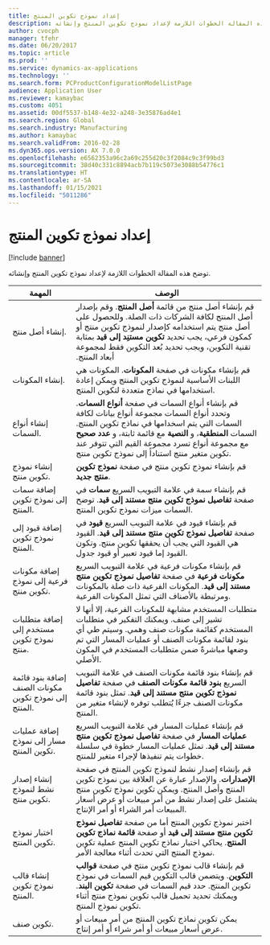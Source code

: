 ```yaml
---
title: إعداد نموذج تكوين المنتج
description: توضح هذه المقالة الخطوات اللازمة لإعداد نموذج تكوين المنتج وإنشائه.
author: cvocph
manager: tfehr
ms.date: 06/20/2017
ms.topic: article
ms.prod: ''
ms.service: dynamics-ax-applications
ms.technology: ''
ms.search.form: PCProductConfigurationModelListPage
audience: Application User
ms.reviewer: kamaybac
ms.custom: 4051
ms.assetid: 00df5537-b148-4e32-a248-3e35876ad4e1
ms.search.region: Global
ms.search.industry: Manufacturing
ms.author: kamaybac
ms.search.validFrom: 2016-02-28
ms.dyn365.ops.version: AX 7.0.0
ms.openlocfilehash: e6562353a96c2a69c255d20c3f2084c9c3f99bd3
ms.sourcegitcommit: 38d40c331c8894acb7b119c5073e3088b54776c1
ms.translationtype: HT
ms.contentlocale: ar-SA
ms.lasthandoff: 01/15/2021
ms.locfileid: "5011286"
---
```

# <a name="set-up-a-product-configuration-model"></a>إعداد نموذج تكوين المنتج

[!include [banner](../includes/banner.md)]

توضح هذه المقالة الخطوات اللازمة لإعداد نموذج تكوين المنتج وإنشائه.

| المهمة                                                        | ‏‏الوصف                                                                                                                                                                                                                                                                                                                                                                                        |
|-------------------------------------------------------------|----------------------------------------------------------------------------------------------------------------------------------------------------------------------------------------------------------------------------------------------------------------------------------------------------------------------------------------------------------------------------------------------------|
| إنشاء أصل منتج.                                    | قم بإنشاء أصل منتج من قائمة **أصل المنتج**. ‏‫وقم بإصدار أصل المنتج لكافة الشركات ذات الصلة. وللحصول على أصل منتج يتم استخدامه كإصدار لنموذج تكوين منتج أو كمكون فرعي، يجب تحديد **تكوين مستنِد إلى قيد** بمثابة تقنية التكوين، ويجب تحديد بُعد التكوين فقط لمجموعة أبعاد المنتج. |
| إنشاء المكونات.                                          | قم بإنشاء مكونات في صفحة **المكونات**. المكونات هي اللبنات الأساسية لنموذج تكوين المنتج ويمكن إعادة استخدامها في نماذج متعددة لتكوين المنتج.                                                                                                                                                                                                                      |
| إنشاء أنواع السمات.                                     | قم بإنشاء أنواع السمات في صفحة **أنواع السمات**. وتحدد أنواع السمات مجموعة أنواع بيانات لكافة السمات التي يتم اسخدامها في نماذج تكوين المنتج. السمات **المنطقية**، و **النصية** مع قائمة ثابتة، و **عدد صحيح** مع مجموعة أنواع تسرد مجموعة القيم التي تتوفر عند تكوين متغير منتج استناداً إلى نموذج تكوين منتج.       |
| إنشاء نموذج تكوين منتج.                       | قم بإنشاء نموذج تكوين منتج في صفحة **نموذج تكوين منتج جديد‬**.                                                                                                                                                                                                                                                                                                              |
| إضافة سمات إلى نموذج تكوين المنتج.            | قم بإنشاء سمة في علامة التبويب السريع **سمات** في صفحة **تفاصيل نموذج تكوين منتج مستند إلى قيد**. توضح السمات ميزات نموذج تكوين المنتج.                                                                                                                                                                                                       |
| إضافة قيود إلى نموذج تكوين المنتج.           | قم بإنشاء قيود في علامة التبويب السريع **قيود** في صفحة **تفاصيل نموذج تكوين منتج مستند إلى قيد**. القيود هي القيود التي يجب أن يحققها تكوين منتج. وتكون القيود إما قيود تعبير أو قيود جدول.                                                                                                                                 |
| إضافة مكونات فرعية إلى نموذج تكوين منتج.         | قم بإنشاء مكونات فرعية في علامة التبويب السريع **مكونات فرعية** في صفحة **تفاصيل نموذج تكوين منتج مستند إلى قيد**. المكونات الفرعية ذات صلة بالمكونات ومرتبطة بالأصناف التي تمثل المكونات الفرعية.                                                                                                                                                                       |
| إضافة متطلبات مستخدم إلى نموذج تكوين منتج.     | متطلبات المستخدم مشابهة للمكونات الفرعية، إلا أنها لا تشير إلى صنف. ويمكنك التفكير في متطلبات المستخدم كقائمة مكونات صنف وهمي. وسيتم طي أي بنود لقائمة مكونات الصنف أو عمليات المسار التي تم وضعها مباشرةً ضمن متطلبات المستخدم في المكون الأصلي.                                                                                                                       |
| إضافة بنود قائمة مكونات الصنف إلى نموذج تكوين المنتج.             | قم بإنشاء بنود قائمة مكونات الصنف في علامة التبويب السريع **بنود قائمة مكونات الصنف** في صفحة **تفاصيل نموذج تكوين منتج مستند إلى قيد**. تمثل بنود قائمة مكونات الصنف جزءًا يُتطلب توفره لإنشاء متغير من المنتج.                                                                                                                                                                                                 |
| إضافة عمليات مسار إلى نموذج تكوين المنتج.      | قم بإنشاء عمليات المسار في علامة التبويب السريع **عمليات المسار** في صفحة **تفاصيل نموذج تكوين منتج مستند إلى قيد**. تمثل عمليات المسار خطوة في سلسلة خطوات يتم تنفيذها لإجراء متغير للمنتج.                                                                                                                                                    |
| إنشاء إصدار نشط لنموذج تكوين منتج. | قم بإنشاء إصدار نشط لنموذج تكوين المنتج في صفحة **الإصدارات**. والإصدار عبارة عن العلاقة بين نموذج تكوين المنتج وأصل المنتج. ويمكن تكوين نموذج تكوين منتج يشتمل على إصدار نشط من أمر مبيعات أو عرض أسعار المبيعات أمر الشراء أو أمر الإنتاج.                                                               |
| اختبار نموذج تكوين المنتج.                         | اختبر نموذج تكوين المنتج أما من صفحة **تفاصيل نموذج تكوين منتج مستند إلى قيد** أو صفحة **قائمة نماذج تكوين المنتج**. يحاكي اختبار نماذج تكوين المنتج عملية تكوين نموذج المنتج التي تحدث أثناء معالجة الأمر.                                                                                                |
| إنشاء قالب نموذج تكوين المنتج.                | قم بإنشاء قالب نموذج تكوين منتج في صفحة **قوالب التكوين‬**. ويتضمن قالب التكوين قيم السمات في نموذج تكوين المنتج. حدد قيم السمات في صفحة **تكوين البند**. ويمكنك تحديد تحميل قالب تكوين نموذج منتج أثناء تكوين نموذج المنتج.                                                   |
| تكوين صنف.                                          | يمكن تكوين نماذج تكوين المنتج من أمر مبيعات أو عرض أسعار مبيعات أو أمر شراء أو أمر إنتاج.                                                                                                                                                                                                                                                                           |





